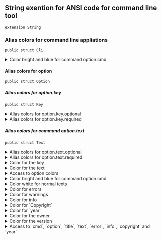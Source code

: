 ## String exention for ANSI code for command line tool

`extension String`

### Alias colors for command line appliations

`public struct Cli`

<details>
<summary>Color bright and blue for command option.cmd</summary>

`public var cmd:String`
</details>

#### Alias colors for option

`public struct Option`

##### Alias colors for option.key

`public struct Key`

<details>
<summary>Alias colors for option.key.optional</summary>

`public var optional:String`
</details>

<details>
<summary>Alias colors for option.key.required</summary>

`public var required:String`
</details>

##### Alias colors for command option.text

`public struct Text`

<details>
<summary>Alias colors for option.text.optional</summary>

`public var optional:String`
</details>

<details>
<summary>Alias colors for option.text.required</summary>

`public var required:String`
</details>

<details>
<summary>Color for the key</summary>

`public var key:Key`
</details>

<details>
<summary>Color for the text</summary>

`public var text:Text`
</details>

<details>
<summary>Access to option colors</summary>

`public var option:Option`
</details>

<details>
<summary>Color bright and blue for command option.cmd</summary>

`public var title:String`
</details>

<details>
<summary>Color white for normal texts</summary>

`public var text:String`
</details>

<details>
<summary>Color for errors</summary>

`public var error:String`
</details>

<details>
<summary>Color for warnings</summary>

`public var warning:String`
</details>

<details>
<summary>Color for info</summary>

`public var info:String`
</details>

<details>
<summary>Color for `Copyright`</summary>

`public var copyright:String`
</details>

<details>
<summary>Color for `year`</summary>

`public var year:String`
</details>

<details>
<summary>Color for the owner</summary>

`public var owner:String`
</details>

<details>
<summary>Color for the version</summary>

`public var version:String`
</details>

<details>
<summary>Access to `cmd`, `option`, `title`, `text`, `error`, `info`, `copyright` and `year`</summary>

`public var cli:Cli`
</details>

